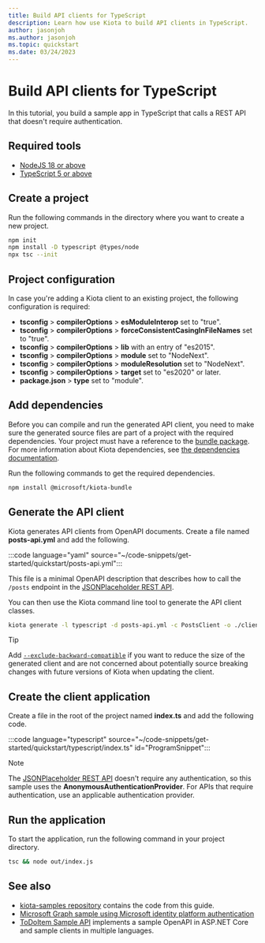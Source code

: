 ```yaml
---
title: Build API clients for TypeScript
description: Learn how use Kiota to build API clients in TypeScript.
author: jasonjoh
ms.author: jasonjoh
ms.topic: quickstart
ms.date: 03/24/2023
---
```


# Build API clients for TypeScript

In this tutorial, you build a sample app in TypeScript that calls a REST API that doesn't require authentication.

## Required tools

- [NodeJS 18 or above](https://nodejs.org/en/)
- [TypeScript 5 or above](https://www.typescriptlang.org/)

## Create a project

Run the following commands in the directory where you want to create a new project.

```bash
npm init
npm install -D typescript @types/node
npx tsc --init
```

## Project configuration

In case you're adding a Kiota client to an existing project, the following configuration is required:

- **tsconfig** > **compilerOptions** > **esModuleInterop** set to "true".
- **tsconfig** > **compilerOptions** > **forceConsistentCasingInFileNames** set to "true".
- **tsconfig** > **compilerOptions** > **lib** with an entry of "es2015".
- **tsconfig** > **compilerOptions** > **module** set to "NodeNext".
- **tsconfig** > **compilerOptions** > **moduleResolution** set to "NodeNext".
- **tsconfig** > **compilerOptions** > **target** set to "es2020" or later.
- **package.json** > **type** set to "module".

## Add dependencies

Before you can compile and run the generated API client, you need to make sure the generated source files are part of a project with the required dependencies. Your project must have a reference to the [bundle package](https://github.com/microsoft/kiota-typescript). For more information about Kiota dependencies, see [the dependencies documentation](../dependencies.md).

Run the following commands to get the required dependencies.

```bash
npm install @microsoft/kiota-bundle
```

## Generate the API client

Kiota generates API clients from OpenAPI documents. Create a file named **posts-api.yml** and add the following.

:::code language="yaml" source="~/code-snippets/get-started/quickstart/posts-api.yml":::

This file is a minimal OpenAPI description that describes how to call the `/posts` endpoint in the [JSONPlaceholder REST API](https://jsonplaceholder.typicode.com/).

You can then use the Kiota command line tool to generate the API client classes.

```bash
kiota generate -l typescript -d posts-api.yml -c PostsClient -o ./client
```

> [!TIP]
> Add [`--exclude-backward-compatible`](../using.md#--exclude-backward-compatible---ebc)
> if you want to reduce the size of the generated client and are not concerned about
> potentially source breaking changes with future versions of Kiota when updating the client.

## Create the client application

Create a file in the root of the project named **index.ts** and add the following code.

:::code language="typescript" source="~/code-snippets/get-started/quickstart/typescript/index.ts" id="ProgramSnippet":::

> [!NOTE]
> The [JSONPlaceholder REST API](https://jsonplaceholder.typicode.com/) doesn't require any authentication, so this sample uses the **AnonymousAuthenticationProvider**. For APIs that require authentication, use an applicable authentication provider.

## Run the application

To start the application, run the following command in your project directory.

```bash
tsc && node out/index.js
```

## See also

- [kiota-samples repository](https://github.com/microsoft/kiota-samples/tree/main/get-started/quickstart/typescript) contains the code from this guide.
- [Microsoft Graph sample using Microsoft identity platform authentication](https://github.com/microsoft/kiota-samples/tree/main/get-started/azure-auth/typescript)
- [ToDoItem Sample API](https://github.com/microsoft/kiota-samples/tree/main/sample-api) implements a sample OpenAPI in ASP.NET Core and sample clients in multiple languages.

